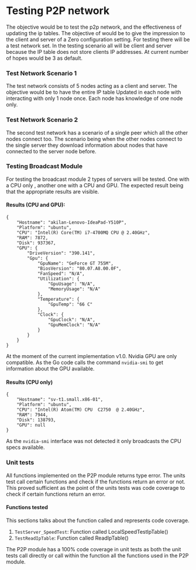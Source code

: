 # Testing P2P network

The objective would be to test the p2p network, and the effectiveness of updating
the ip tables. The objective of would be to give the impression to the client and 
server of a Zero configuration setting. For testing there will be a 
test network set. In the testing scenario all will be client and 
server because the IP table does not store clients IP addresses. At current 
number of hopes would be 3 as default. 

### Test Network Scenario 1
The test network consists of 5 nodes acting as a client and server.
The objective would be to have the entire IP table Updated in each node 
with interacting with only 1 node once. Each node has knowledge of 
one node only. 

### Test Network Scenario 2
The second test network has a scenario of a single peer which all the
other nodes connect too. The scenario being when the other nodes 
connect to the single server they download information about nodes
that have connected to the server node before. 

### Testing Broadcast Module 
For testing the broadcast module 2 types of servers will be 
tested. One with a CPU only , another one with a CPU and GPU.
The expected result being that the appropriate results are 
visible. 

#### Results (CPU and GPU):
```
{
	"Hostname": "akilan-Lenovo-IdeaPad-Y510P",
	"Platform": "ubuntu",
	"CPU": "Intel(R) Core(TM) i7-4700MQ CPU @ 2.40GHz",
	"RAM": 7872,
	"Disk": 937367,
	"GPU": {
		"DriveVersion": "390.141",
		"Gpu": {
			"GpuName": "GeForce GT 755M",
			"BiosVersion": "80.07.A8.00.0F",
			"FanSpeed": "N/A",
			"Utilization": {
				"GpuUsage": "N/A",
				"MemoryUsage": "N/A"
			},
			"Temperature": {
				"GpuTemp": "66 C"
			},
			"Clock": {
				"GpuClock": "N/A",
				"GpuMemClock": "N/A"
			}
		}
	}
} 
```
At the moment of the current implementation v1.0. Nvidia GPU 
are only compatible. As the Go code calls the command ``nvidia-smi``
to get information about the GPU available. 

#### Results (CPU only)
```
{
	"Hostname": "sv-t1.small.x86-01",
	"Platform": "ubuntu",
	"CPU": "Intel(R) Atom(TM) CPU  C2750  @ 2.40GHz",
	"RAM": 7944,
	"Disk": 138793,
	"GPU": null
} 
```
As the ``nvidia-smi`` interface was not detected it only broadcasts
the CPU specs available. 

### Unit tests 
All functions implemented on the P2P module returns type error. 
The units test call certain functions and check if the functions 
return an error or not. This proved sufficient as the point of 
the units tests was code coverage to check if certain functions 
return an error. 

#### Functions tested 
This sections talks about the function called and represents 
code coverage. 

1. ``TestServer_SpeedTest``: Function called LocalSpeedTestIpTable()
2. ``TestReadIpTable``: Function called ReadIpTable()

The P2P module has a 100% code coverage in unit tests as both the unit 
tests call directly or call within the function all the functions used 
in the P2P module. 
